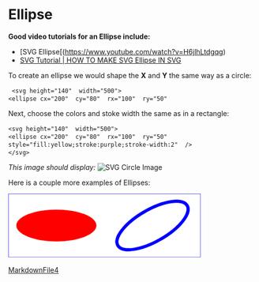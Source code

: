 # Ellipse
**Good video tutorials for an Ellipse include:**
- [SVG Ellipse[(https://www.youtube.com/watch?v=H6jlhLtdgqg)
- [SVG Tutorial | HOW TO MAKE SVG Ellipse IN SVG](https://www.youtube.com/watch?v=kto3ttclfag)

To create an ellipse we would shape the **X** and **Y** the same way as a circle:
 

     <svg height="140"  width="500">  
    <ellipse cx="200"  cy="80"  rx="100"  ry="50"

Next, choose the colors and stoke width the same as in a rectangle:

    <svg height="140"  width="500">  
    <ellipse cx="200"  cy="80"  rx="100"  ry="50"  
    style="fill:yellow;stroke:purple;stroke-width:2"  />  
    </svg>

*This image should display:*
![SVG Circle Image](https://i.imgur.com/4cdXsn7.png)
   
Here is a couple more examples of Ellipses:

![SVG Ellipse Examples](svgellipse2.png)


[MarkdownFile4](CoryS4.md)